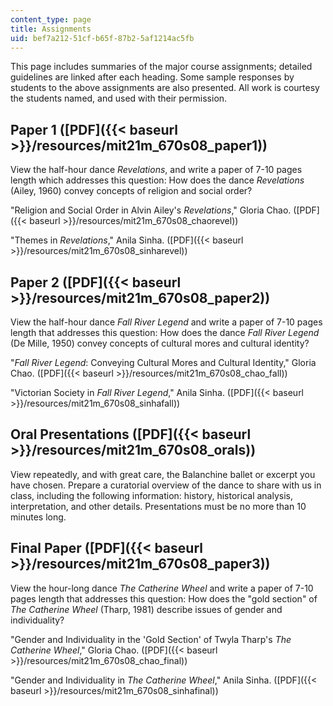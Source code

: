 ```yaml
---
content_type: page
title: Assignments
uid: bef7a212-51cf-b65f-87b2-5af1214ac5fb
---
```


This page includes summaries of the major course assignments; detailed guidelines are linked after each heading. Some sample responses by students to the above assignments are also presented. All work is courtesy the students named, and used with their permission.

Paper 1 ([PDF]({{< baseurl >}}/resources/mit21m_670s08_paper1))
---------------------------------------------------------------

View the half-hour dance _Revelations_, and write a paper of 7-10 pages length which addresses this question: How does the dance _Revelations_ (Ailey, 1960) convey concepts of religion and social order?

"Religion and Social Order in Alvin Ailey's _Revelations_," Gloria Chao. ([PDF]({{< baseurl >}}/resources/mit21m_670s08_chaorevel))

"Themes in _Revelations_," Anila Sinha. ([PDF]({{< baseurl >}}/resources/mit21m_670s08_sinharevel))

Paper 2 ([PDF]({{< baseurl >}}/resources/mit21m_670s08_paper2))
---------------------------------------------------------------

View the half-hour dance _Fall River Legend_ and write a paper of 7-10 pages length that addresses this question: How does the dance _Fall River Legend_ (De Mille, 1950) convey concepts of cultural mores and cultural identity?

"_Fall River Legend_: Conveying Cultural Mores and Cultural Identity," Gloria Chao. ([PDF]({{< baseurl >}}/resources/mit21m_670s08_chao_fall))

"Victorian Society in _Fall River Legend_," Anila Sinha. ([PDF]({{< baseurl >}}/resources/mit21m_670s08_sinhafall))

Oral Presentations ([PDF]({{< baseurl >}}/resources/mit21m_670s08_orals))
-------------------------------------------------------------------------

View repeatedly, and with great care, the Balanchine ballet or excerpt you have chosen. Prepare a curatorial overview of the dance to share with us in class, including the following information: history, historical analysis, interpretation, and other details. Presentations must be no more than 10 minutes long.

Final Paper ([PDF]({{< baseurl >}}/resources/mit21m_670s08_paper3))
-------------------------------------------------------------------

View the hour-long dance _The Catherine Wheel_ and write a paper of 7-10 pages length that addresses this question: How does the "gold section" of _The Catherine Wheel_ (Tharp, 1981) describe issues of gender and individuality?

"Gender and Individuality in the 'Gold Section' of Twyla Tharp's _The Catherine Wheel_," Gloria Chao. ([PDF]({{< baseurl >}}/resources/mit21m_670s08_chao_final))

"Gender and Individuality in _The Catherine Wheel_," Anila Sinha. ([PDF]({{< baseurl >}}/resources/mit21m_670s08_sinhafinal))